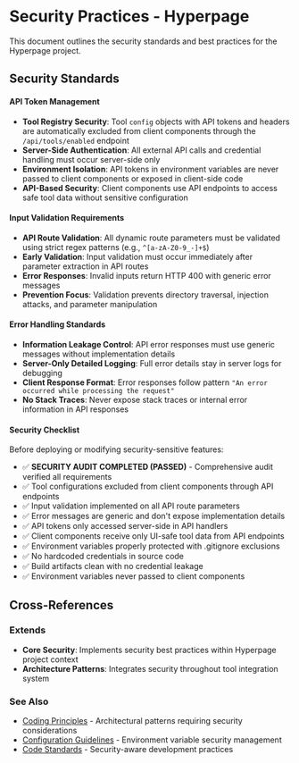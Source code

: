 # Security Practices - Hyperpage

This document outlines the security standards and best practices for the Hyperpage project.

## Security Standards

#### **API Token Management**
- **Tool Registry Security**: Tool `config` objects with API tokens and headers are automatically excluded from client components through the `/api/tools/enabled` endpoint
- **Server-Side Authentication**: All external API calls and credential handling must occur server-side only
- **Environment Isolation**: API tokens in environment variables are never passed to client components or exposed in client-side code
- **API-Based Security**: Client components use API endpoints to access safe tool data without sensitive configuration

#### **Input Validation Requirements**
- **API Route Validation**: All dynamic route parameters must be validated using strict regex patterns (e.g., `^[a-zA-Z0-9_-]+$`)
- **Early Validation**: Input validation must occur immediately after parameter extraction in API routes
- **Error Responses**: Invalid inputs return HTTP 400 with generic error messages
- **Prevention Focus**: Validation prevents directory traversal, injection attacks, and parameter manipulation

#### **Error Handling Standards**
- **Information Leakage Control**: API error responses must use generic messages without implementation details
- **Server-Only Detailed Logging**: Full error details stay in server logs for debugging
- **Client Response Format**: Error responses follow pattern `"An error occurred while processing the request"`
- **No Stack Traces**: Never expose stack traces or internal error information in API responses

#### **Security Checklist**
Before deploying or modifying security-sensitive features:
- ✅ **SECURITY AUDIT COMPLETED (PASSED)** - Comprehensive audit verified all requirements
- ✅ Tool configurations excluded from client components through API endpoints
- ✅ Input validation implemented on all API route parameters
- ✅ Error messages are generic and don't expose implementation details
- ✅ API tokens only accessed server-side in API handlers
- ✅ Client components receive only UI-safe tool data from API endpoints
- ✅ Environment variables properly protected with .gitignore exclusions
- ✅ No hardcoded credentials in source code
- ✅ Build artifacts clean with no credential leakage
- ✅ Environment variables never passed to client components

## Cross-References

### Extends
- **Core Security**: Implements security best practices within Hyperpage project context
- **Architecture Patterns**: Integrates security throughout tool integration system

### See Also
- [Coding Principles](coding-principles.md) - Architectural patterns requiring security considerations
- [Configuration Guidelines](configuration-guidelines.md) - Environment variable security management
- [Code Standards](coding-style.md) - Security-aware development practices
